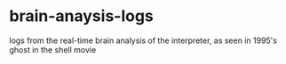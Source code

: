 # brain-anaysis-logs
logs from the real-time brain analysis of the interpreter, as seen in 1995's ghost in the shell movie
